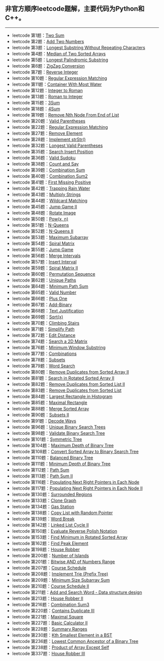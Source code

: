 ## 非官方顺序leetcode题解，主要代码为Python和C++。
---
+ leetcode 第1题：[Two Sum](https://github.com/IOEvan/leetcode/blob/master/Description%20%2B%20code/1.%20Two%20Sum.md)
+ leetcode 第2题：[Add Two Numbers](https://github.com/IOEvan/leetcode/blob/master/Description%20%2B%20code/2.%20Add%20Two%20Numbers.md)
+ leetcode 第3题：[Longest Substring Without Repeating Characters](https://github.com/IOEvan/leetcode/blob/master/Description%20%2B%20code/3.%20Longest%20Substring%20Without%20Repeating%20Characters.md)
+ leetcode 第4题：[Median of Two Sorted Arrays](https://github.com/IOEvan/leetcode/blob/master/Description%20%2B%20code/4.%20Median%20of%20Two%20Sorted%20Arrays.md)
+ leetcode 第5题：[Longest Palindromic Substring](https://github.com/IOEvan/leetcode/blob/master/Description%20%2B%20code/5.%20Longest%20Palindromic%20Substring.md)
+ leetcode 第6题：[ZigZag Conversion](https://leetcode.com/problems/zigzag-conversion/)
+ leetcode 第7题：[Reverse Integer](https://github.com/IOEvan/leetcode/blob/master/Description%20%2B%20code/7.%20Reverse%20Integer.md)
+ leetcode 第10题：[Regular Expression Matching](https://github.com/IOEvan/leetcode/blob/master/Description%20%2B%20code/10.%20Regular%20Expression%20Matching.md)
+ leetcode 第11题：[Container With Most Water](https://github.com/IOEvan/leetcode/blob/master/Description%20%2B%20code/11.%20Container%20With%20Most%20Water.md)
+ leetcode 第12题：[Integer to Roman](https://github.com/IOEvan/leetcode/blob/master/Description%20%2B%20code/12.%20Integer%20to%20Roman.md)
+ leetcode 第13题：[Roman to Integer](https://github.com/IOEvan/leetcode/blob/master/Description%20%2B%20code/13.%20Roman%20to%20Integer.md)
+ leetcode 第15题：[3Sum](https://github.com/IOEvan/leetcode/blob/master/Description%20%2B%20code/15.%203Sum.md)
+ leetcode 第18题：[4Sum](https://github.com/IOEvan/leetcode/blob/master/Description%20%2B%20code/18.%204Sum.md)
+ leetcode 第19题：[Remove Nth Node From End of List](https://github.com/IOEvan/leetcode/blob/master/Description%20%2B%20code/19.%20Remove%20Nth%20Node%20From%20End%20of%20List.md)
+ leetcode 第20题：[Valid Parentheses](https://github.com/IOEvan/leetcode/blob/master/Description%20%2B%20code/20.%20Valid%20Parentheses.md)
+ leetcode 第22题：[Regular Expression Matching](https://github.com/IOEvan/leetcode/blob/master/Description%20%2B%20code/22.%20Generate%20Parentheses.md)
+ leetcode 第27题：[Remove Element](https://github.com/IOEvan/leetcode/blob/master/Description%20%2B%20code/27.%20Remove%20Element.md)
+ leetcode 第28题：[Implement strStr()](https://github.com/IOEvan/leetcode/blob/master/Description%20%2B%20code/28.%20Implement%20strStr().md)
+ leetcode 第32题：[Longest Valid Parentheses](https://github.com/IOEvan/leetcode/blob/master/Description%20%2B%20code/32.%20Longest%20Valid%20Parentheses.md)
+ leetcode 第35题：[Search Insert Position](https://github.com/IOEvan/leetcode/blob/master/Description%20%2B%20code/35.%20Search%20Insert%20Position.md)
+ leetcode 第36题：[Valid Sudoku](https://github.com/IOEvan/leetcode/blob/master/Description%20%2B%20code/36.%20Valid%20Sudoku.md)
+ leetcode 第38题：[Count and Say](https://github.com/IOEvan/leetcode/blob/master/Description%20%2B%20code/38.%20Count%20and%20Say.md)
+ leetcode 第39题：[Combination Sum](https://github.com/IOEvan/leetcode/blob/master/Description%20%2B%20code/39.%20Combination%20Sum.md)
+ leetcode 第40题：[Combination Sum2](https://github.com/IOEvan/leetcode/blob/master/Description%20%2B%20code/40.%20Combination%20Sum%20II.md)
+ leetcode 第41题：[First Missing Positive](https://github.com/IOEvan/leetcode/blob/master/Description%20%2B%20code/41.%20First%20Missing%20Positive.md)
+ leetcode 第42题：[Trapping Rain Water](https://github.com/IOEvan/leetcode/blob/master/Description%20%2B%20code/42.%20Trapping%20Rain%20Water.md)
+ leetcode 第43题：[Multiply Strings](https://github.com/IOEvan/leetcode/blob/master/Description%20%2B%20code/43.%20Multiply%20Strings.md)
+ leetcode 第44题：[Wildcard Matching](https://github.com/IOEvan/leetcode/blob/master/Description%20%2B%20code/44.%20Wildcard%20Matching.md)
+ leetcode 第45题：[Jump Game II](https://github.com/IOEvan/leetcode/blob/master/Description%20%2B%20code/45.%20Jump%20Game%20II.md)
+ leetcode 第48题：[Rotate Image](https://github.com/IOEvan/leetcode/blob/master/Description%20%2B%20code/48.%20Rotate%20Image.md)
+ leetcode 第50题：[Pow(x, n)](https://github.com/IOEvan/leetcode/blob/master/Description%20%2B%20code/50.%20Pow(x%2C%20n).md)
+ leetcode 第51题：[N-Queens](https://github.com/IOEvan/leetcode/blob/master/Description%20%2B%20code/51.%20N-Queens.md)
+ leetcode 第52题：[N-Queens II](https://github.com/IOEvan/leetcode/blob/master/Description%20%2B%20code/52.%20N-Queens%20II.md)
+ leetcode 第53题：[Maximum Subarray](https://github.com/IOEvan/leetcode/blob/master/Description%20%2B%20code/53.%20Maximum%20Subarray.md)
+ leetcode 第54题：[Spiral Matrix](https://github.com/IOEvan/leetcode/blob/master/Description%20%2B%20code/54.%20Spiral%20Matrix.md)
+ leetcode 第55题：[Jump Game](https://github.com/IOEvan/leetcode/blob/master/Description%20%2B%20code/55.%20Jump%20Game.md)
+ leetcode 第56题：[Merge Intervals](https://github.com/IOEvan/leetcode/blob/master/Description%20%2B%20code/56.%20Merge%20Intervals.md)
+ leetcode 第57题：[Insert Interval](https://github.com/IOEvan/leetcode/blob/master/Description%20%2B%20code/57.%20Insert%20Interval.md)
+ leetcode 第59题：[Spiral Matrix II](https://github.com/IOEvan/leetcode/blob/master/Description%20%2B%20code/59.%20Spiral%20Matrix%20II.md)
+ leetcode 第60题：[Permutation Sequence](https://github.com/IOEvan/leetcode/blob/master/Description%20%2B%20code/60.%20Permutation%20Sequence.md)
+ leetcode 第62题：[Unique Paths](https://github.com/IOEvan/leetcode/blob/master/Description%20%2B%20code/62.%20Unique%20Paths.md)
+ leetcode 第64题：[Minimum Path Sum](https://github.com/IOEvan/leetcode/blob/master/Description%20%2B%20code/64.%20Minimum%20Path%20Sum.md)
+ leetcode 第65题：[Valid Number](https://github.com/IOEvan/leetcode/tree/master/Description%20+%20code)
+ leetcode 第66题：[Plus One](https://github.com/IOEvan/leetcode/blob/master/Description%20%2B%20code/66.%20Plus%20One.md)
+ leetcode 第67题：[Add-Binary](https://github.com/IOEvan/leetcode/blob/master/Description%20%2B%20code/67.%20add-binary.md)
+ leetcode 第68题：[Text Justification](https://github.com/IOEvan/leetcode/blob/master/Description%20%2B%20code/68.%20Text%20Justification.md)
+ leetcode 第69题：[Sqrt(x)](https://github.com/IOEvan/leetcode/blob/master/Description%20%2B%20code/69.%20Sqrt(x).md)
+ leetcode 第70题：[Climbing Stairs](https://github.com/IOEvan/leetcode/blob/master/Description%20%2B%20code/70.%20Climbing%20Stairs.md)
+ leetcode 第71题：[Simplify Path](https://github.com/IOEvan/leetcode/blob/master/Description%20%2B%20code/71.%20Simplify%20Path.md)
+ leetcode 第72题：[Edit Distance](https://github.com/IOEvan/leetcode/blob/master/Description%20%2B%20code/72.%20Edit%20Distance.md)
+ leetcode 第74题：[Search a 2D Matrix](https://github.com/IOEvan/leetcode/blob/master/Description%20%2B%20code/74.%20Search%20a%202D%20Matrix.md)
+ leetcode 第76题：[Minimum Window Substring](https://github.com/IOEvan/leetcode/blob/master/Description%20%2B%20code/76.%20Minimum%20Window%20Substring.md)
+ leetcode 第77题：[Combinations](https://github.com/IOEvan/leetcode/blob/master/Description%20%2B%20code/77.%20Combinations.md)
+ leetcode 第78题：[Subsets](https://github.com/IOEvan/leetcode/blob/master/Description%20%2B%20code/78.%20Subsets.md)
+ leetcode 第79题：[Word Search](https://github.com/IOEvan/leetcode/blob/master/Description%20%2B%20code/79.%20Word%20Search.md)
+ leetcode 第80题：[Remove Duplicates from Sorted Array II](https://github.com/IOEvan/leetcode/blob/master/Description%20%2B%20code/80.%20Remove%20Duplicates%20from%20Sorted%20Array%20II.md)
+ leetcode 第81题：[Search in Rotated Sorted Array II](https://github.com/IOEvan/leetcode/blob/master/Description%20%2B%20code/81.%20Search%20in%20Rotated%20Sorted%20Array%20II.md)
+ leetcode 第82题：[Remove Duplicates from Sorted List II](https://github.com/IOEvan/leetcode/blob/master/Description%20%2B%20code/82.%20Remove%20Duplicates%20from%20Sorted%20List%20II.md)
+ leetcode 第83题：[Remove Duplicates from Sorted List](https://github.com/IOEvan/leetcode/blob/master/Description%20%2B%20code/83.%20Remove%20Duplicates%20from%20Sorted%20List.md)
+ leetcode 第84题：[Largest Rectangle in Histogram](https://github.com/IOEvan/leetcode/blob/master/Description%20%2B%20code/84.%20Largest%20Rectangle%20in%20Histogram.md)
+ leetcode 第85题：[Maximal Rectangle](https://github.com/IOEvan/leetcode/blob/master/Description%20%2B%20code/85.%20Maximal%20Rectangle.md)
+ leetcode 第88题：[Merge Sorted Array](https://github.com/IOEvan/leetcode/blob/master/Description%20%2B%20code/88.%20Merge%20Sorted%20Array.md)
+ leetcode 第90题：[Subsets II](https://github.com/IOEvan/leetcode/blob/master/Description%20%2B%20code/90.%20Subsets%20II.md)
+ leetcode 第91题：[Decode Ways](https://github.com/IOEvan/leetcode/blob/master/Description%20+%20code/91.%20Decode%20Ways.md)
+ leetcode 第96题：[Unique Binary Search Trees](https://github.com/IOEvan/leetcode/blob/master/Description%20%2B%20code/96.%20Unique%20Binary%20Search%20Trees.md)
+ leetcode 第98题：[Validate Binary Search Tree](https://github.com/IOEvan/leetcode/blob/master/Description%20%2B%20code/98.%20Validate%20Binary%20Search%20Tree.md)
+ leetcode 第101题：[Symmetric Tree](https://github.com/IOEvan/leetcode/blob/master/Description%20%2B%20code/101.%20Symmetric%20Tree.md)
+ leetcode 第104题：[Maximum Depth of Binary Tree](https://github.com/IOEvan/leetcode/blob/master/Description%20%2B%20code/104.%20Maximum%20Depth%20of%20Binary%20Tree.md)
+ leetcode 第108题：[Convert Sorted Array to Binary Search Tree](https://github.com/IOEvan/leetcode/blob/master/Description%20%2B%20code/108.%20Convert%20Sorted%20Array%20to%20Binary%20Search%20Tree.md)
+ leetcode 第110题：[Balanced Binary Tree](https://github.com/IOEvan/leetcode/blob/master/Description%20%2B%20code/110.%20Balanced%20Binary%20Tree.md)
+ leetcode 第111题：[Minimum Depth of Binary Tree](https://github.com/IOEvan/leetcode/blob/master/Description%20%2B%20code/111.%20Minimum%20Depth%20of%20Binary%20Tree.md)
+ leetcode 第112题：[Path Sum](https://github.com/IOEvan/leetcode/blob/master/Description%20%2B%20code/112.%20Path%20Sum.md)
+ leetcode 第113题：[Path Sum II](https://github.com/IOEvan/leetcode/blob/master/Description%20%2B%20code/113.%20Path%20Sum%20II.md)
+ leetcode 第116题：[Populating Next Right Pointers in Each Node](https://github.com/IOEvan/leetcode/blob/master/Description%20%2B%20code/116.%20Populating%20Next%20Right%20Pointers%20in%20Each%20Node.md)
+ leetcode 第117题：[Populating Next Right Pointers in Each Node II](https://github.com/IOEvan/leetcode/blob/master/Description%20%2B%20code/117.%20Populating%20Next%20Right%20Pointers%20in%20Each%20Node%20II.md)
+ leetcode 第130题：[Surrounded Regions](https://github.com/IOEvan/leetcode/blob/master/Description%20%2B%20code/130.%20Surrounded%20Regions.md)
+ leetcode 第133题：[Clone Graph](https://github.com/IOEvan/leetcode/blob/master/Description%20%2B%20code/133.%20Clone%20Graph.md)
+ leetcode 第134题：[Gas Station](https://github.com/IOEvan/leetcode/blob/master/Description%20%2B%20code/134.%20Gas%20Station.md)
+ leetcode 第138题：[Copy List with Random Pointer](https://github.com/IOEvan/leetcode/blob/master/Description%20%2B%20code/138.%20Copy%20List%20with%20Random%20Pointer.md)
+ leetcode 第139题：[Word Break](https://github.com/IOEvan/leetcode/blob/master/Description%20%2B%20code/139.%20Word%20Break.md)
+ leetcode 第142题：[Linked List Cycle II](https://github.com/IOEvan/leetcode/blob/master/Description%20%2B%20code/142.%20Linked%20List%20Cycle%20II.md)
+ leetcode 第150题：[Evaluate Reverse Polish Notation](https://github.com/IOEvan/leetcode/blob/master/Description%20%2B%20code/150.%20Evaluate%20Reverse%20Polish%20Notation.md)
+ leetcode 第153题：[Find Minimum in Rotated Sorted Array](https://github.com/IOEvan/leetcode/blob/master/Description%20%2B%20code/153.%20Find%20Minimum%20in%20Rotated%20Sorted%20Array.md)
+ leetcode 第162题：[Find Peak Element](https://github.com/IOEvan/leetcode/blob/master/Description%20%2B%20code/162.%20Find%20Peak%20Element.md)
+ leetcode 第198题：[House Robber](https://github.com/IOEvan/leetcode/blob/master/Description%20%2B%20code/198.%20House%20Robber.md)
+ leetcode 第200题：[Number of Islands](https://github.com/IOEvan/leetcode/blob/master/Description%20%2B%20code/200.%20Number%20of%20Islands.md)
+ leetcode 第201题：[Bitwise AND of Numbers Range](https://github.com/IOEvan/leetcode/blob/master/Description%20%2B%20code/201.%20Bitwise%20AND%20of%20Numbers%20Range.md)
+ leetcode 第207题：[Course Schedule](https://github.com/IOEvan/leetcode/blob/master/Description%20%2B%20code/207.%20Course%20Schedule.md)
+ leetcode 第208题：[Implement Trie (Prefix Tree)](https://github.com/IOEvan/leetcode/blob/master/Description%20%2B%20code/208.%20Implement%20Trie%20(Prefix%20Tree).md)
+ leetcode 第209题：[Minimum Size Subarray Sum](https://github.com/IOEvan/leetcode/blob/master/Description%20%2B%20code/209.%20Minimum%20Size%20Subarray%20Sum.md)
+ leetcode 第210题：[Course Schedule II](https://github.com/IOEvan/leetcode/blob/master/Description%20%2B%20code/210.%20Course%20Schedule%20II.md)
+ leetcode 第211题：[Add and Search Word - Data structure design](https://github.com/IOEvan/leetcode/blob/master/Description%20%2B%20code/211.%20Add%20and%20Search%20Word%20-%20Data%20structure%20design.md)
+ leetcode 第213题：[House Robber II](https://github.com/IOEvan/leetcode/blob/master/Description%20%2B%20code/213.%20House%20Robber%20II.md)
+ leetcode 第216题：[Combination Sum3](https://github.com/IOEvan/leetcode/blob/master/Description%20%2B%20code/216.%20Combination%20Sum3.md)
+ leetcode 第220题：[Contains Duplicate III](https://github.com/IOEvan/leetcode/blob/master/Description%20%2B%20code/220.%20Contains%20Duplicate%20III.md)
+ leetcode 第221题：[Maximal Square](https://github.com/IOEvan/leetcode/blob/master/Description%20%2B%20code/221.%20Maximal%20Square.md)
+ leetcode 第227题：[Basic Calculator II](https://github.com/IOEvan/leetcode/blob/master/Description%20%2B%20code/227.%20Basic%20Calculator%20II.md)
+ leetcode 第228题：[Summary Ranges](https://github.com/IOEvan/leetcode/blob/master/Description%20%2B%20code/228.%20Summary%20Ranges.md)
+ leetcode 第230题：[Kth Smallest Element in a BST](https://github.com/IOEvan/leetcode/blob/master/Description%20%2B%20code/230.%20Kth%20Smallest%20Element%20in%20a%20BST.md)
+ leetcode 第236题：[Lowest Common Ancestor of a Binary Tree](https://github.com/IOEvan/leetcode/blob/master/Description%20%2B%20code/236.%20Lowest%20Common%20Ancestor%20of%20a%20Binary%20Tree.md)
+ leetcode 第238题：[Product of Array Except Self](https://github.com/IOEvan/leetcode/blob/master/Description%20%2B%20code/238.%20Product%20of%20Array%20Except%20Self.md)
+ leetcode 第337题：[House Robber III](https://github.com/IOEvan/leetcode/blob/master/Description%20%2B%20code/337.%20House%20Robber%20III.md)
